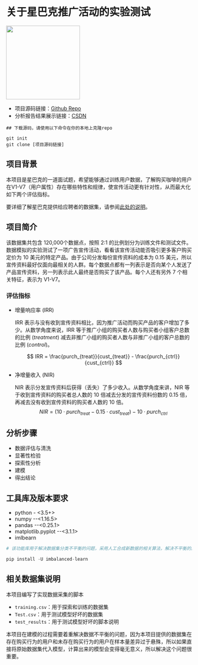 # 关于星巴克推广活动的实验测试
<img src="https://opj.ca/wp-content/uploads/2018/02/New-Starbucks-Logo-1200x969.jpg" width="200" height="200">

- 项目源码链接：[Github Repo](https://github.com/NovelAn/starbucks)
- 分析报告结果展示链接：[CSDN](https://blog.csdn.net/novelan/article/details/115191741)

```shell
## 下载源码，请使用以下命令在你的本地上克隆repo

git init
git clone [项目源码链接]

```

## 项目背景

本项目是星巴克的一道面试题，希望能够通过训练用户数据，了解购买咖啡的用户在V1-V7（用户属性）存在哪些特性和规律，使宣传活动更有针对性，从而最大化如下两个评估指标。

要详细了解星巴克提供给应聘者的数据集，请参阅[此处的说明](https://drive.google.com/open?id=18klca9Sef1Rs6q8DW4l7o349r8B70qXM)。


## 项目简介

该数据集共包含 120,000个数据点，按照 2:1 的比例划分为训练文件和测试文件。数据模拟的实验测试了一项广告宣传活动，看看该宣传活动能否吸引更多客户购买定价为 10 美元的特定产品。由于公司分发每份宣传资料的成本为 0.15 美元，所以宣传资料最好仅面向最相关的人群。每个数据点都有一列表示是否向某个人发送了产品宣传资料，另一列表示此人最终是否购买了该产品。每个人还有另外 7 个相关特征，表示为 V1-V7。

### 评估指标
- 增量响应率 (IRR)

  IRR 表示与没有收到宣传资料相比，因为推广活动而购买产品的客户增加了多少。从数学角度来说，IRR 等于推广小组的购买者人数与购买者小组客户总数的比例 (_treatment_) 减去非推广小组的购买者人数与非推广小组的客户总数的比例 (_control_)。

  
  $$
  IRR = \frac{purch_{treat}}{cust_{treat}} - \frac{purch_{ctrl}}{cust_{ctrl}}
  $$

- 净增量收入 (NIR)

  NIR 表示分发宣传资料后获得（丢失）了多少收入。从数学角度来讲，NIR 等于收到宣传资料的购买者总人数的 10 倍减去分发的宣传资料份数的 0.15 倍，再减去没有收到宣传资料的购买者人数的 10 倍。
  $$
  NIR = (10\cdot purch_{treat} - 0.15 \cdot cust_{treat}) - 10 \cdot purch_{ctrl}
  $$
  

## 分析步骤

- 数据评估与清洗
- 显著性检验
- 探索性分析
- 建模
- 得出结论

## 工具库及版本要求

- python - <3.5+>
- numpy  --<1.16.5>
- pandas --<0.25.1>
- matplotlib.pyplot --<3.1.1>
- imlbearn

```python
# 该功能库用于解决数据集分类不平衡的问题，采用人工合成新数据的相关算法，解决不平衡的问题

pip install -U imbalanced-learn
```




## 相关数据集说明

本项目编写了实现数据采集的脚本

- `training.csv`：用于探索和训练的数据集
- `Test.csv`：用于测试模型好坏的数据集
- `test_results`：用于测试模型好坏的脚本说明

本项目在建模的过程需要着重解决数据不平衡的问题，因为本项目提供的数据集在存在购买行为的用户和未存在购买行为的用户在样本量差异过于悬殊，所以如果直接将原始数据集代入模型，计算出来的模型会变得毫无意义，所以解决这个问题很重要。